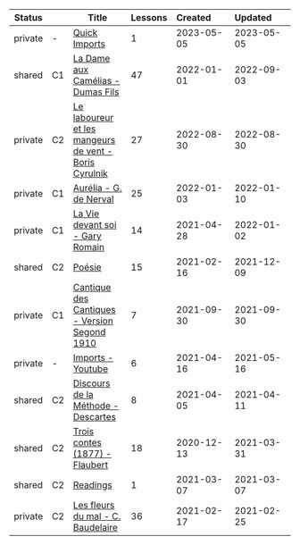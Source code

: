 |Status| |Title|Lessons|Created&nbsp;&nbsp;&nbsp;&nbsp;&nbsp;&nbsp;|Updated&nbsp;&nbsp;&nbsp;&nbsp;&nbsp;&nbsp;|
|------|-|-----|-------|--------------|--------------|
|private|-|[Quick Imports](https://www.lingq.com/en/learn/fr/web/library/course/693846)|1|2023-05-05|2023-05-05
|shared|C1|[La Dame aux Camélias - Dumas Fils](https://www.lingq.com/en/learn/fr/web/library/course/518792)|47|2022-01-01|2022-09-03
|private|C2|[Le laboureur et les mangeurs de vent - Boris Cyrulnik](https://www.lingq.com/en/learn/fr/web/library/course/1133996)|27|2022-08-30|2022-08-30
|private|C1|[Aurélia - G. de Nerval](https://www.lingq.com/en/learn/fr/web/library/course/991432)|25|2022-01-03|2022-01-10
|private|C1|[La Vie devant soi - Gary Romain](https://www.lingq.com/en/learn/fr/web/library/course/838017)|14|2021-04-28|2022-01-02
|shared|C2|[Poésie](https://www.lingq.com/en/learn/fr/web/library/course/791866)|15|2021-02-16|2021-12-09
|private|C1|[Cantique des Cantiques - Version Segond 1910](https://www.lingq.com/en/learn/fr/web/library/course/928470)|7|2021-09-30|2021-09-30
|private|-|[Imports - Youtube](https://www.lingq.com/en/learn/fr/web/library/course/830524)|6|2021-04-16|2021-05-16
|shared|C2|[Discours de la Méthode - Descartes](https://www.lingq.com/en/learn/fr/web/library/course/823793)|8|2021-04-05|2021-04-11
|shared|C2|[Trois contes (1877) - Flaubert](https://www.lingq.com/en/learn/fr/web/library/course/748153)|18|2020-12-13|2021-03-31
|shared|C2|[Readings](https://www.lingq.com/en/learn/fr/web/library/course/806011)|1|2021-03-07|2021-03-07
|private|C2|[Les fleurs du mal - C. Baudelaire](https://www.lingq.com/en/learn/fr/web/library/course/792688)|36|2021-02-17|2021-02-25

